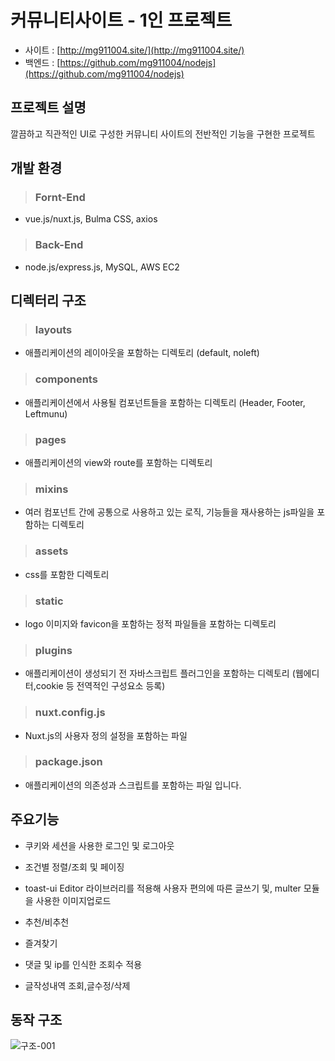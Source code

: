 # 커뮤니티사이트  - 1인 프로젝트
* 사이트 : [http://mg911004.site/](http://mg911004.site/)
* 백엔드 : [https://github.com/mg911004/nodejs](https://github.com/mg911004/nodejs)  

## 프로젝트 설명
  깔끔하고 직관적인 UI로 구성한 커뮤니티 사이트의 전반적인 기능을 구현한 프로젝트
 
## 개발 환경
> ### Fornt-End
  * vue.js/nuxt.js, Bulma CSS, axios

> ### Back-End 
  * node.js/express.js, MySQL, AWS EC2
        
## 디렉터리 구조
> ### layouts
  * 애플리케이션의 레이아웃을 포함하는 디렉토리 (default, noleft) 
> ### components   
  * 애플리케이션에서 사용될 컴포넌트들을 포함하는 디렉토리 (Header, Footer, Leftmunu)
> ### pages  
  * 애플리케이션의 view와 route를 포함하는 디렉토리
> ### mixins  
  * 여러 컴포넌트 간에 공통으로 사용하고 있는 로직, 기능들을 재사용하는 js파일을 포함하는 디렉토리
> ### assets  
  * css를 포함한 디렉토리
> ### static  
  * logo 이미지와 favicon을 포함하는 정적 파일들을 포함하는 디렉토리
> ### plugins  
  * 애플리케이션이 생성되기 전 자바스크립트 플러그인을 포함하는 디렉토리 (웹에디터,cookie 등 전역적인 구성요소 등록)
> ### nuxt.config.js  
  * Nuxt.js의 사용자 정의 설정을 포함하는 파일
> ### package.json  
  * 애플리케이션의 의존성과 스크립트를 포함하는 파일 입니다.
 
     
## 주요기능
  * 쿠키와 세션을 사용한 로그인 및 로그아웃
    
  * 조건별 정렬/조회 및 페이징

  * toast-ui Editor 라이브러리를 적용해 사용자 편의에 따른 글쓰기 및, multer 모듈을 사용한 이미지업로드
    
  * 추천/비추천
    
  * 즐겨찾기
    
  * 댓글 및 ip를 인식한 조회수 적용 
    
  * 글작성내역 조회,글수정/삭제 

## 동작 구조

![구조-001](https://user-images.githubusercontent.com/87694251/152490865-350db763-90da-4739-9416-dd2c4de24066.jpg)


